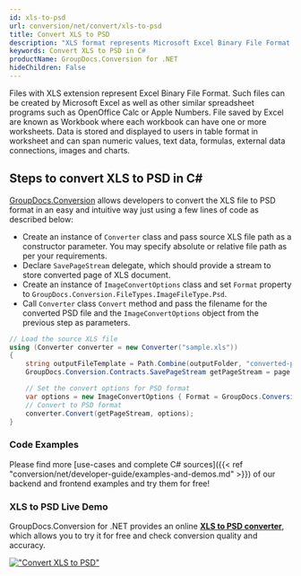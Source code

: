 ```yaml
---
id: xls-to-psd
url: conversion/net/convert/xls-to-psd
title: Convert XLS to PSD
description: "XLS format represents Microsoft Excel Binary File Format with .xls extension. Learn how to convert XLS to PSD file programmatically in C# language using GroupDocs.Conversion for .NET library."
keywords: Convert XLS to PSD in C#
productName: GroupDocs.Conversion for .NET
hideChildren: False
---
```


Files with XLS extension represent Excel Binary File Format. Such files can be created by Microsoft Excel as well as other similar spreadsheet programs such as OpenOffice Calc or Apple Numbers. File saved by Excel are known as Workbook where each workbook can have one or more worksheets. Data is stored and displayed to users in table format in worksheet and can span numeric values, text data, formulas, external data connections, images and charts.

## Steps to convert XLS to PSD in C#

[GroupDocs.Conversion](https://products.groupdocs.com/conversion/net) allows developers to convert the XLS file to PSD format in an easy and intuitive way just using a few lines of code as described below:

* Create an instance of `Converter` class and pass source XLS file path as a constructor parameter. You may specify absolute or relative file path as per your requirements. 
* Declare `SavePageStream` delegate, which should provide a stream to store converted page of XLS document.
* Create an instance of `ImageConvertOptions` class and set `Format` property to `GroupDocs.Conversion.FileTypes.ImageFileType.Psd`.
* Call `Converter` class `Convert` method and pass the filename for the converted PSD file and the `ImageConvertOptions` object from the previous step as parameters.

```csharp
// Load the source XLS file
using (Converter converter = new Converter("sample.xls"))
{
    string outputFileTemplate = Path.Combine(outputFolder, "converted-page-{0}.psd");
    GroupDocs.Conversion.Contracts.SavePageStream getPageStream = page => new FileStream(string.Format(outputFileTemplate, page), FileMode.Create);

    // Set the convert options for PSD format
    var options = new ImageConvertOptions { Format = GroupDocs.Conversion.FileTypes.ImageFileType.Psd };   
    // Convert to PSD format
    converter.Convert(getPageStream, options);
}
```

### Code Examples

Please find more [use-cases and complete C# sources]({{< ref "conversion/net/developer-guide/examples-and-demos.md" >}}) of our backend and frontend examples and try them for free!

### XLS to PSD Live Demo

GroupDocs.Conversion for .NET provides an online [**XLS to PSD converter**](https://products.groupdocs.app/conversion/xls-to-psd), which allows you to try it for free and check conversion quality and accuracy.

[!["Convert XLS to PSD"](conversion/net/images/convert-to-psd/convert-xls-to-psd.png)](https://products.groupdocs.app/conversion/xls-to-psd)